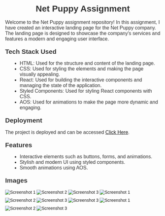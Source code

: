 <body style="font-family: Arial, sans-serif; padding: 20px;">
  <h1 style="color: #333; text-align: center;">Net Puppy Assignment</h1>
  <p style="color: #333; font-size: 16px;">Welcome to the Net Puppy assignment repository! In this assignment, I have created an interactive landing page for the Net Puppy company. The landing page is designed to showcase the company's services and features a modern and engaging user interface.</p>

  <h2 style="color: #333; margin-top: 20px;">Tech Stack Used</h2>
  <ul style="color: #333; font-size: 16px; margin-left: 20px;">
    <li>HTML: Used for the structure and content of the landing page.</li>
    <li>CSS: Used for styling the elements and making the page visually appealing.</li>
    <li>React: Used for building the interactive components and managing the state of the application.</li>
    <li>Styled Components: Used for styling React components with CSS.</li>
    <li>AOS: Used for animations to make the page more dynamic and engaging.</li>
  </ul>
  <h2 style="color: #333; margin-top: 20px;">Deployment</h2>
  <p style="color: #333; font-size: 16px;">The project is deployed and can be accessed <a href="https://netpuppyfrontend.vercel.app/">Click Here</a>.</p>
  
  <h2 style="color: #333; margin-top: 20px;">Features</h2>
  <ul style="color: #333; font-size: 16px; margin-left: 20px;">
    <li>Interactive elements such as buttons, forms, and animations.</li>
    <li>Stylish and modern UI using styled components.</li>
    <li>Smooth animations using AOS.</li>
  </ul>


  <h2 style="color: #333; margin-top: 20px;">Images</h2>
  <img src="https://github.com/mdfaizan973/netpuppy/assets/106812942/85ff25bf-7d2f-4441-aff2-1335577a2bd8" alt="Screenshot 1" style="max-width: 100%; margin-bottom: 10px;">
  <img src="https://github.com/mdfaizan973/netpuppy/assets/106812942/1fa0b102-7a2c-43d9-a96d-97567fcd3458" alt="Screenshot 2" style="max-width: 100%; margin-bottom: 10px;">
  <img src="https://github.com/mdfaizan973/netpuppy/assets/106812942/3840084d-542c-4189-9002-3bcb34117bb6" alt="Screenshot 3" style="max-width: 100%; margin-bottom: 10px;">
 <img src="https://github.com/mdfaizan973/netpuppy/assets/106812942/53bf4e6a-12ac-4259-b220-4485d684bfb1" alt="Screenshot 1" style="max-width: 100%; margin-bottom: 10px;">
  <img src="https://github.com/mdfaizan973/netpuppy/assets/106812942/9a116216-188c-42be-8858-4334e8c7bba5" alt="Screenshot 2" style="max-width: 100%; margin-bottom: 10px;">
  <img src="https://github.com/mdfaizan973/netpuppy/assets/106812942/7a0ed061-65ce-44cf-b617-e09f1d7bf5db" alt="Screenshot 3" style="max-width: 100%; margin-bottom: 10px;">
  <img src="https://github.com/mdfaizan973/netpuppy/assets/106812942/63492f27-0b24-4d92-ba90-6eae6dd9244d" alt="Screenshot 3" style="max-width: 100%; margin-bottom: 10px;">
   <img src="https://github.com/mdfaizan973/netpuppy/assets/106812942/fb1ad3a2-a514-46de-bc73-2405f59b7bbe" alt="Screenshot 1" style="max-width: 100%; margin-bottom: 10px;">
  <img src="https://github.com/mdfaizan973/netpuppy/assets/106812942/000960c6-f9d4-4cb8-b94c-b5581c940b26" alt="Screenshot 2" style="max-width: 100%; margin-bottom: 10px;">
  <img src="https://github.com/mdfaizan973/netpuppy/assets/106812942/413407ac-c3b8-498f-a71b-95b0e57bad30" alt="Screenshot 3" style="max-width: 100%; margin-bottom: 10px;">

</body>
